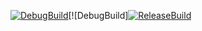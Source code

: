 [![DebugBuild](https://github.com/kamataiori/GE3/actions/workflows/DebugBulid.yml/badge.svg)](https://github.com/kamataiori/GE3/actions/workflows/DebugBulid.yml)[![DebugBuild][![ReleaseBuild](https://github.com/kamataiori/GE3/actions/workflows/ReleaseBuild.yml/badge.svg)](https://github.com/kamataiori/GE3/actions/workflows/ReleaseBuild.yml)

